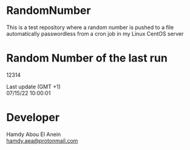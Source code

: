 # RandomNumber    
This is a test repository where a random number is pushed to a file automatically passwordless from a cron job in my Linux CentOS server    
# Random Number of the last run   
12314
      
Last update (GMT +1)    
07/15/22 10:00:01
# Developer    
Hamdy Abou El Anein   
hamdy.aea@protonmail.com

